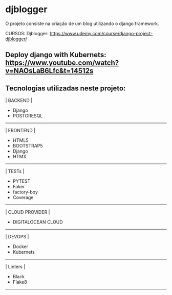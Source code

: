 # djblogger

O projeto consiste na criação de um blog utilizando o django framework.

CURSOS:
Djblogger:
https://www.udemy.com/course/django-project-djblogger/

Deploy django with Kubernets:
https://www.youtube.com/watch?v=NAOsLaB6Lfc&t=14512s
---------------------
Tecnologias utilizadas neste projeto:
---------------------
| BACKEND |
- Django
- POSTGRESQL
---------------------
| FRONTEND |
- HTML5
- BOOTSTRAP5
- Django
- HTMX
---------------------
| TESTs |
- PYTEST
- Faker
- factory-boy
- Coverage
---------------------
| CLOUD PROVIDER |
- DIGITALOCEAN CLOUD
---------------------
| DEVOPS |
- Docker
- Kubernets
---------------------
| Linters |
- Black
- Flake8
---------------------
